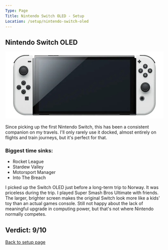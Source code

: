```yaml
---
Type: Page
Title: Nintendo Switch OLED - Setup
Location: /setup/nintendo-switch-oled
---
```


## Nintendo Switch OLED

<div class="img-container-wide"> <img alt="A picture of the Nintendo Switch OLED" src="https://raw.githubusercontent.com/george-probably/chachanidze.com/main/Images/setup/nintendo-switch-oled.webp"> </div>

Since picking up the first Nintendo Switch, this has been a consistent companion on my travels. I'll only rarely use it docked, almost entirely on flights and train journeys, but it's perfect for that.

### Biggest time sinks:
- Rocket League
- Stardew Valley
- Motorsport Manager
- Into The Breach

I picked up the Switch OLED just before a long-term trip to Norway. It was priceless during the trip. I played Super Smash Bros Ultimate with friends. The larger, brighter screen makes the original Switch look more like a kids' toy than an actual games console. Still not happy about the lack of meaningful upgrade in computing power, but that's not where Nintendo normally competes.

## Verdict: 9/10

[Back to setup page](/setup)